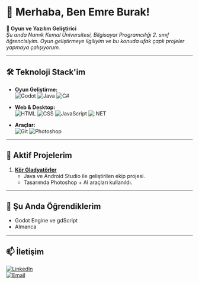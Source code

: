 # 👋 Merhaba, Ben Emre Burak!  
**🎯 Oyun ve Yazılım Geliştirici**  
_Şu anda Namık Kemal Üniversitesi, Bilgisayar Programcılığı 2. sınıf öğrencisiyim. Oyun geliştirmeye ilgiliyim ve bu konuda ufak çaplı projeler yapmaya çalışıyorum._  

---

## 🛠️ Teknoloji Stack'im  
- **Oyun Geliştirme:**  
  ![Godot](https://img.shields.io/badge/Godot-478CBF?logo=godot-engine&logoColor=white)
  ![Java](https://img.shields.io/badge/Java-ED8B00?logo=openjdk&logoColor=white)
  ![C#](https://img.shields.io/badge/C%23-239120?logo=c-sharp&logoColor=white)
  
- **Web & Desktop:**  
  ![HTML](https://img.shields.io/badge/HTML-E34F26?logo=html5&logoColor=white)
  ![CSS](https://img.shields.io/badge/CSS-1572B6?logo=css3&logoColor=white)
  ![JavaScript](https://img.shields.io/badge/JavaScript-F7DF1E?logo=javascript&logoColor=black)
  ![.NET](https://img.shields.io/badge/.NET-512BD4?logo=.net&logoColor=white)
  
- **Araçlar:**  
  ![Git](https://img.shields.io/badge/Git-F05032?logo=git&logoColor=white)
  ![Photoshop](https://img.shields.io/badge/Photoshop-31A8FF?logo=adobe-photoshop&logoColor=white)

---

## 🚀 Aktif Projelerim
1. **[Kör Gladyatörler](https://github.com/ebakc/korGladyatorler)**  
   - Java ve Android Studio ile geliştirilen ekip projesi.  
   - Tasarımda Photoshop + AI araçları kullanıldı.  

---

## 🌱 Şu Anda Öğrendiklerim  
- Godot Engine ve gdScript  
- Almanca    

---

## 📫 İletişim  
[![LinkedIn](https://img.shields.io/badge/LinkedIn-Profiliniz-0A66C2?logo=linkedin)](https://www.linkedin.com/in/emre-burak-ak%C3%A7ealan-116b42295/)  
[![Email](https://img.shields.io/badge/Email-Bana%20Ulaşın-D14836?logo=gmail)](mailto:emreakcealan@gmail.com)  
